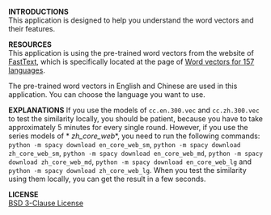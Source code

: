 **INTRODUCTIONS**  
This application is designed to help you understand the word vectors and their features.

**RESOURCES**  
This application is using the pre-trained word vectors from the website of [FastText](https://fasttext.cc/), which
is specifically
located at the page of [Word vectors for 157 languages](https://fasttext.cc/docs/en/crawl-vectors.html).

The pre-trained word vectors in English and Chinese are used in this application. You can choose the language you want
to use.

**EXPLANATIONS**
If you use the models of `cc.en.300.vec` and `cc.zh.300.vec` to test the similarity locally, you should be patient,
because you have to take approximately 5 minutes for every single round. However, if you use the series models of *
*zh_core_web**, you need to run the following commands:
`python -m spacy download en_core_web_sm`, `python -m spacy download zh_core_web_sm`,
`python -m spacy download en_core_web_md`, `python -m spacy download zh_core_web_md`,
`python -m spacy download en_core_web_lg` and `python -m spacy download zh_core_web_lg`. When you test the similarity
using them locally, you can get the
result in a few seconds.

**LICENSE**  
[BSD 3-Clause License](LICENSE)
